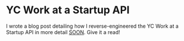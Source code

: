 # YC Work at a Startup API

I wrote a blog post detailing how I reverse-engineered the YC Work at a Startup API in more detail [SOON](#). Give it a read!

